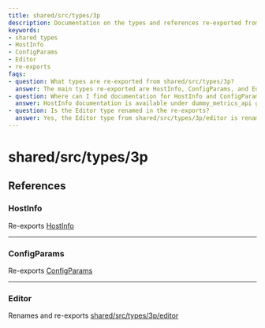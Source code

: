 ```yaml
---
title: shared/src/types/3p
description: Documentation on the types and references re-exported from shared/src/types/3p, including HostInfo, ConfigParams, and Editor type details.
keywords:
- shared types
- HostInfo
- ConfigParams
- Editor
- re-exports
faqs:
- question: What types are re-exported from shared/src/types/3p?
  answer: The main types re-exported are HostInfo, ConfigParams, and Editor, providing interfaces for metrics, OAuth, and editor functionality.
- question: Where can I find documentation for HostInfo and ConfigParams?
  answer: HostInfo documentation is available under dummy_metrics_api guides, and ConfigParams documentation is in dummy_oauth_client guides.
- question: Is the Editor type renamed in the re-exports?
  answer: Yes, the Editor type from shared/src/types/3p/editor is renamed and re-exported, with additional details available in the community support index.
---
```

# shared/src/types/3p

## References

### HostInfo

Re-exports [HostInfo](../guides/dummy_metrics_api/index.md)

<hr />

### ConfigParams

Re-exports [ConfigParams](../guides/dummy_oauth_client/index.md)

<hr />

### Editor

Renames and re-exports [shared/src/types/3p/editor](../support/community/index.md)